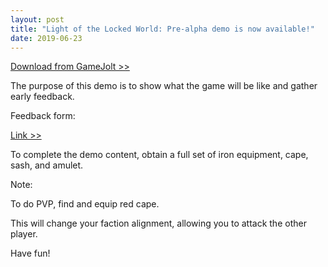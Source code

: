 ```yaml
---
layout: post
title: "Light of the Locked World: Pre-alpha demo is now available!"
date: 2019-06-23
---
```


[Download from GameJolt >>](https://gamejolt.com/games/light-of-the-locked-world/418064)

The purpose of this demo is to show what the game will be like and gather early feedback.

Feedback form:

[Link >>](https://docs.google.com/forms/d/e/1FAIpQLSdZZAGw-DFfVV5CQ6UzFlmv835iit2PTf4X-NsAvxNMinTz7Q/viewform)

To complete the demo content, obtain a full set of iron equipment, cape, sash, and amulet.

Note:

To do PVP, find and equip red cape.

This will change your faction alignment, allowing you to attack the other player.

Have fun!
